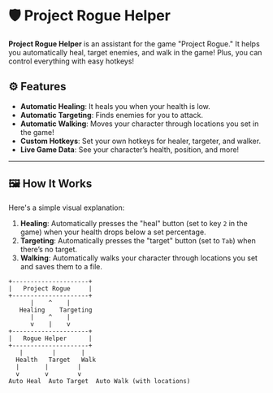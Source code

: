 # 🛡️ Project Rogue Helper

**Project Rogue Helper** is an assistant for the game "Project Rogue." It helps you automatically heal, target enemies, and walk in the game! Plus, you can control everything with easy hotkeys!

## ⚙️ Features

- **Automatic Healing**: It heals you when your health is low.
- **Automatic Targeting**: Finds enemies for you to attack.
- **Automatic Walking**: Moves your character through locations you set in the game!
- **Custom Hotkeys**: Set your own hotkeys for healer, targeter, and walker.
- **Live Game Data**: See your character’s health, position, and more!

---

## 🖼️ How It Works

Here's a simple visual explanation:

1. **Healing**: Automatically presses the "heal" button (set to key `2` in the game) when your health drops below a set percentage.
2. **Targeting**: Automatically presses the "target" button (set to `Tab`) when there’s no target.
3. **Walking**: Automatically walks your character through locations you set and saves them to a file.

```plaintext
+---------------------+
|   Project Rogue     |
+---------------------+
      |    ^    |
   Healing    Targeting
      |    ^    |
      v    |    v
+---------------------+
|   Rogue Helper      |
+---------------------+
   |        |       |
  Health   Target   Walk
  |       |        |
  v       v        v
Auto Heal  Auto Target  Auto Walk (with locations)
